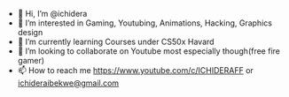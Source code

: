 - 👋 Hi, I’m @ichidera
- 👀 I’m interested in Gaming, Youtubing, Animations, Hacking, Graphics design
- 🌱 I’m currently learning Courses under CS50x Havard
- 💞️ I’m looking to collaborate on Youtube most especially though(free fire gamer)
- 📫 How to reach me https://www.youtube.com/c/ICHIDERAFF or ichideraibekwe@gmail.com

<!---
ichidera/ichidera is a ✨ special ✨ repository because its `README.md` (this file) appears on your GitHub profile.
You can click the Preview link to take a look at your changes.
--->
